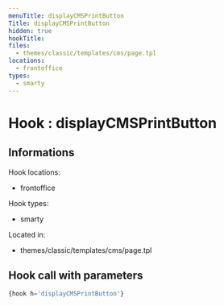 ```yaml
---
menuTitle: displayCMSPrintButton
Title: displayCMSPrintButton
hidden: true
hookTitle: 
files:
  - themes/classic/templates/cms/page.tpl
locations:
  - frontoffice
types:
  - smarty
---
```


# Hook : displayCMSPrintButton

## Informations

Hook locations: 
  - frontoffice

Hook types: 
  - smarty

Located in: 
  - themes/classic/templates/cms/page.tpl

## Hook call with parameters

```php
{hook h='displayCMSPrintButton'}
```